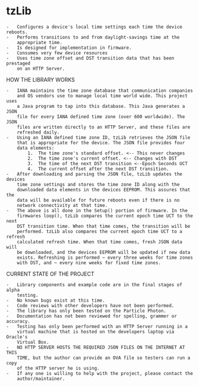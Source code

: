 # tzLib


	- 	Configures a device's local time settings each time the device reboots.
	-	Performs transitions to and from daylight-savings time at the
		appropriate time.
	-	Is designed for implementation in firmware.
	-	Consumes very few device resources
	-	Uses time zone offset and DST transition data that has been prestaged
		on an HTTP Server. 


HOW THE LIBRARY WORKS 

	-	IANA maintains the time zone database that communication companies
		and OS vendors use to manage local time world wide. This project uses
		a Java program to tap into this database. This Java generates a JSON
		file for every IANA defined time zone (over 600 worldwide). The JSON 
		files are written directly to an HTTP Server, and these files are
		refreshed daily. 
	-	Using an IANA defined time zone ID, tzLib retrieves the JSON file 
		that is appropriate for the device. The JSON file provides four
		data elements:
			1.  The time zone's standard offset. <-- This never changes
			2.  The time zone's current offset. <-- Changes with DST
			3.  The time of the next DST transition <--Epoch Seconds UCT
			4.  The current offset after the next DST transition.
	-	After downloading and parsing the JSON file, tzLib updates the devices
		time zone settings and stores the time zone ID along with the 
		downloaded data elements in the devices EEPROM. This assures that the
		data will be available for future reboots even if there is no
		network connectivity at that time. 
	-	The above is all done in the Setup() portion of firmware. In the 
		firmwares loop(), tzLib compares the current epoch time UCT to the next
		DST transition time. When that time comes, the transition will be
		performed. tzLib also compares the current epoch time UCT to a refresh
		calculated refresh time. When that time comes, fresh JSON data will
		be downloaded, and the devices EEPROM will be updated if new data 
		exists. Refreshing is performed ~ every three weeks for time zones
		with DST, and ~ every nine weeks for fixed time zones.
	

CURRENT STATE OF THE PROJECT

	-	Library components and example code are in the final stages of alpha
		testing.
	-	No known bugs exist at this time.
	-	Code reviews with other developers have not been performed. 
	-	The library has only been tested on the Particle Photon.
	-	Documentation has not been reviewed for spelling, grammer or accuracy.
	-	Testing has only been performed with an HTTP Server running in a
		virtual machine that is hosted on the developers laptop via Oracle's 
		Virtual Box. 
	-	NO HTTP SERVER HOSTS THE REQUIRED JSON FILES ON THE INTERNET AT THIS
		TIME, but the author can provide an OVA file so testers can run a copy
		of the HTTP server he is using. 
	-	If any one is willing to help with the project, please contact the 
		author/maintainer. 





